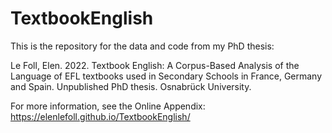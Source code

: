 # TextbookEnglish

This is the repository for the data and code from my PhD thesis:

Le Foll, Elen. 2022. Textbook English: A Corpus-Based Analysis of the Language of EFL textbooks used in Secondary Schools in France, Germany and Spain. Unpublished PhD thesis. Osnabrück University.


For more information, see the Online Appendix: <a href="https://elenlefoll.github.io/TextbookEnglish/" target="_blank" rel="noopener noreferrer">https://elenlefoll.github.io/TextbookEnglish/</a>
